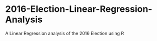 # 2016-Election-Linear-Regression-Analysis
A Linear Regression analysis of the 2016 Election using R
